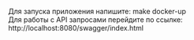 Для запуска приложения напишите: make docker-up  
Для работы с API запросами перейдите по ссылке: http://localhost:8080/swagger/index.html

